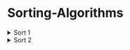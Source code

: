 # Sorting-Algorithms

<details>
<summary>Sort 1</summary>
<p>

- ✔ [Bubble Sort](https://github.com/N-BHUVANESH/Sorting-Algorithms/blob/283495f916bdaae50d3d5ebaaf47186d16e9422f/cprgm.c)

</p></details>

<details>
<summary>Sort 2</summary>
<p>

- ✔ [Selection Sort](https://github.com/N-BHUVANESH/Sorting-Algorithms/blob/0c296c3cd231d7daa490b5e818460486c6344217/Selectionsort.c)

</p></details>
